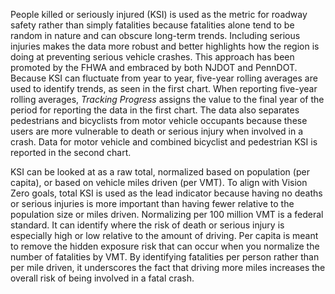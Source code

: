 People killed or seriously injured (KSI) is used as the metric for roadway safety rather than simply fatalities because fatalities alone tend to be random in nature and can obscure long-term trends. Including serious injuries makes the data more robust and better highlights how the region is doing at preventing serious vehicle crashes. This approach has been promoted by the FHWA and embraced by both NJDOT and PennDOT. Because KSI can fluctuate from year to year, five-year rolling averages are used to identify trends, as seen in the first chart. When reporting five-year rolling averages, _Tracking Progress_ assigns the value to the final year of the period for reporting the data in the first chart. The data also separates pedestrians and bicyclists from motor vehicle occupants because these users are more vulnerable to death or serious injury when involved in a crash. Data for motor vehicle and combined bicyclist and pedestrian KSI is reported in the second chart.

KSI can be looked at as a raw total, normalized based on population (per capita), or based on vehicle miles driven (per VMT). To align with Vision Zero goals, total KSI is used as the lead indicator because having no deaths or serious injuries is more important than having fewer relative to the population size or miles driven. Normalizing per 100 million VMT is a federal standard. It can identify where the risk of death or serious injury is especially high or low relative to the amount of driving. Per capita is meant to remove the hidden exposure risk that can occur when you normalize the number of fatalities by VMT. By identifying fatalities per person rather than per mile driven, it underscores the fact that driving more miles increases the overall risk of being involved in a fatal crash.